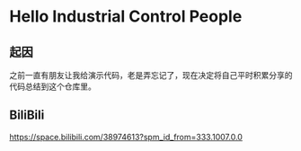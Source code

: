 #  Hello Industrial Control People

## 起因

之前一直有朋友让我给演示代码，老是弄忘记了，现在决定将自己平时积累分享的代码总结到这个仓库里。


## BiliBili
<https://space.bilibili.com/38974613?spm_id_from=333.1007.0.0>

